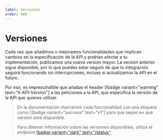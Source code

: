 ```yaml
---
label: Versiones
order: 900
---
```

# Versiones

Cada vez que añadimos o mejoramos funcionalidades que implican cambios en la especificación de la API y podrían afectar a tu implementación, publicamos una nueva versión mayor. La versión anterior sigue disponible, por lo que puedes estar seguro de que tu integración seguirá funcionando sin interrupciones, incluso si actualizamos la API en el futuro.

Por eso, es imprescindible que añadas el header [!badge variant="warning" text="X-API-Version"] a las peticiones a la API, que especifica la versión de la API que quieres utilizar.

> En la documentación marcamos cada funcionalidad con una etiqueta como [!badge variant="success" text="v1"] para que sepas en qué versión está disponible.

> Para obtener información sobre las versiones disponibles, utiliza el endpoint [!badge variant="dark" text="/status"](/api/endpoints/status.md)
